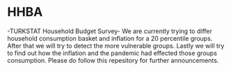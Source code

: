# HHBA
-TURKSTAT Household Budget Survey-
We are currently trying to differ household consumption basket and inflation for a 20 percentile groups.
After that we will try to detect the more vulnerable groups. 
Lastly we will try to find out how the inflation and the pandemic had effected those groups consumption.
Please do follow this repesitory for further announcements.
